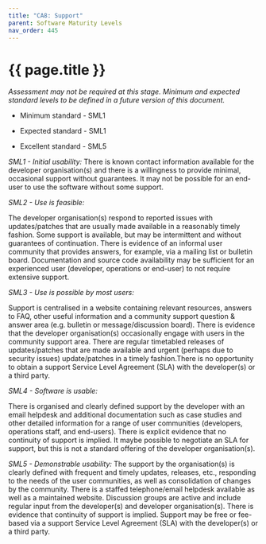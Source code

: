 ```yaml
---
title: "CA8: Support"
parent: Software Maturity Levels
nav_order: 445
---
```


# {{ page.title }}

*Assessment may not be required at this stage. Minimum and expected
standard levels to be defined in a future version of this document.*

- Minimum standard - SML1

- Expected standard - SML1

- Excellent standard - SML5

*SML1 - Initial usability:* There is known contact information available
for the developer organisation(s) and there is a willingness to provide
minimal, occasional support without guarantees. It may not be possible
for an end-user to use the software without some support.

*SML2 - Use is feasible:*

The developer organisation(s) respond to reported issues with
updates/patches that are usually made available in a reasonably timely
fashion. Some support is available, but may be intermittent and without
guarantees of continuation. There is evidence of an informal user
community that provides answers, for example, via a mailing list or
bulletin board. Documentation and source code availability may be
sufficient for an experienced user (developer, operations or end-user)
to not require extensive support.

*SML3 - Use is possible by most users:*

Support is centralised in a website containing relevant resources,
answers to FAQ, other useful information and a community support
question & answer area (e.g. bulletin or message/discussion board).
There is evidence that the developer organisation(s) occasionally engage
with users in the community support area. There are regular timetabled
releases of updates/patches that are made available and urgent (perhaps
due to security issues) update/patches in a timely fashion.There is no
opportunity to obtain a support Service Level Agreement (SLA) with the
developer(s) or a third party.

*SML4 - Software is usable:*

There is organised and clearly defined support by the developer with an
email helpdesk and additional documentation such as case studies and
other detailed information for a range of user communities (developers,
operations staff, and end-users). There is explicit evidence that no
continuity of support is implied. It maybe possible to negotiate an SLA
for support, but this is not a standard offering of the developer
organisation(s).

*SML5 - Demonstrable usability:* The support by the organisation(s) is
clearly defined with frequent and timely updates, releases, etc.,
responding to the needs of the user communities, as well as
consolidation of changes by the community. There is a staffed
telephone/email helpdesk available as well as a maintained website.
Discussion groups are active and include regular input from the
developer(s) and developer organisation(s). There is evidence that
continuity of support is implied. Support may be free or fee-based via a
support Service Level Agreement (SLA) with the developer(s) or a third
party.
